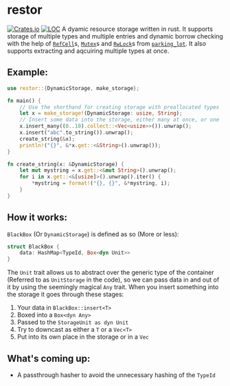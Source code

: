 # restor
[![Crates.io](https://img.shields.io/badge/crates.io-docs.rs-brightgreen.svg?link=https://crates.io/crates/restor&link=https://docs.rs/restor/)](https://docs.rs/restor) [![LOC](https://tokei.rs/b1/github/OptimisticPeach/restor)](https://github.com/OptimisticPeach/restor)
A dyamic resource storage written in rust. It supports storage of multiple types and multiple entries and dynamic borrow checking with the help of [`RefCell`](https://doc.rust-lang.org/std/cell/struct.RefCell.html)s, [`Mutex`](https://docs.rs/parking_lot/0.7.1/parking_lot/type.Mutex.html)s and [`RwLock`](https://docs.rs/parking_lot/0.7.1/parking_lot/type.RwLock.html)s from [`parking_lot`](https://docs.rs/parking_lot/0.7.1/parking_lot/index.html). It also supports extracting and aqcuiring multiple types at once. 

## Example:
```rust
use restor::{DynamicStorage, make_storage};

fn main() {
    // Use the shorthand for creating storage with preallocated types 
    let x = make_storage!(DynamicStorage: usize, String);
    // Insert some data into the storage, either many at once, or one
    x.insert_many((0..10).collect::<Vec<usize>>()).unwrap();
    x.insert("abc".to_string()).unwrap();
    create_string(&x);
    println!("{}", &*x.get::<&String>().unwrap());
}

fn create_string(x: &DynamicStorage) {
    let mut mystring = x.get::<&mut String>().unwrap();
    for i in x.get::<&[usize]>().unwrap().iter() {
        *mystring = format!("{}, {}", &*mystring, i);
    }
}
```
## How it works:
`BlackBox` (Or `DynamicStorage`) is defined as so (More or less):
```rust
struct BlackBox {
    data: HashMap<TypeId, Box<dyn Unit>>
}
```
The `Unit` trait allows us to abstract over the generic type of the container (Referred to as `UnitStorage` in the code), so we can pass data in and out of it by using the seemingly magical `Any` trait. When you insert something into the storage it goes through these stages:  
1. Your data in `BlackBox::insert<T>`
2. Boxed into a  `Box<dyn Any>`
3. Passed to the `StorageUnit as dyn Unit`
4. Try to downcast as either a `T` or a `Vec<T>`
5. Put into its own place in the storage or in a `Vec`

## What's coming up:
- A passthrough hasher to avoid the unnecessary hashing of the `TypeId`
